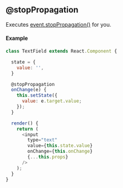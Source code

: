 ## @stopPropagation

Executes [event.stopPropagation()](https://developer.mozilla.org/it/docs/Web/API/Event/stopPropagation) for you.

#### Example

```js
class TextField extends React.Component {

  state = {
    value: '',
  }

  @stopPropagation
  onChange(e) {
    this.setState({
      value: e.target.value;
    });
  }

  render() {
    return (
      <input
        type="text"
        value={this.state.value}
        onChange={this.onChange}
        {...this.props}
      />
    );
  }
}
```
